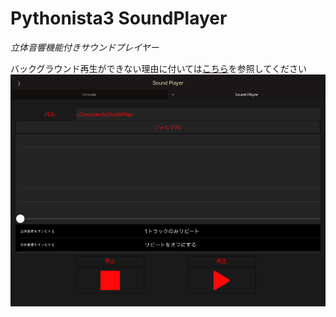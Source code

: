 # Pythonista3 SoundPlayer
*立体音響機能付きサウンドプレイヤー*

バックグラウンド再生ができない理由に付いては[こちら](https://forum.omz-software.com/topic/4153/playing-audio-files-in-background-does-not-work)を参照してください
![Preview](https://raw.githubusercontent.com/CrossDarkrix/Pythonista-SoundPlayer/main/images/SoundPlayer_Preview.png)